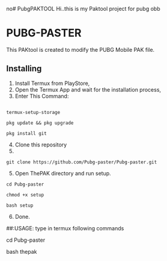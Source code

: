 no# PubgPAKTOOL
Hi..this is my Paktool project for pubg obb
# PUBG-PASTER 

This PAKtool is created to modify the PUBG Mobile PAK file.

## Installing
1. Install Termux from PlayStore,
2. Open the Termux App and wait for the installation process,
3. Enter This Command:
```

termux-setup-storage

pkg update && pkg upgrade

pkg install git

```

4. Clone this repository
5. 
```
git clone https://github.com/Pubg-paster/Pubg-paster.git
```
5. Open ThePAK directory and run setup.
```
cd Pubg-paster

chmod +x setup

bash setup

```
6. Done.

##:USAGE:
type in termux following commands 

cd Pubg-paster

bash thepak

  

